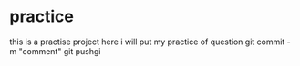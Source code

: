 # practice 
this is a practise project here i will put my practice of question 
git commit -m "comment"
git pushgi